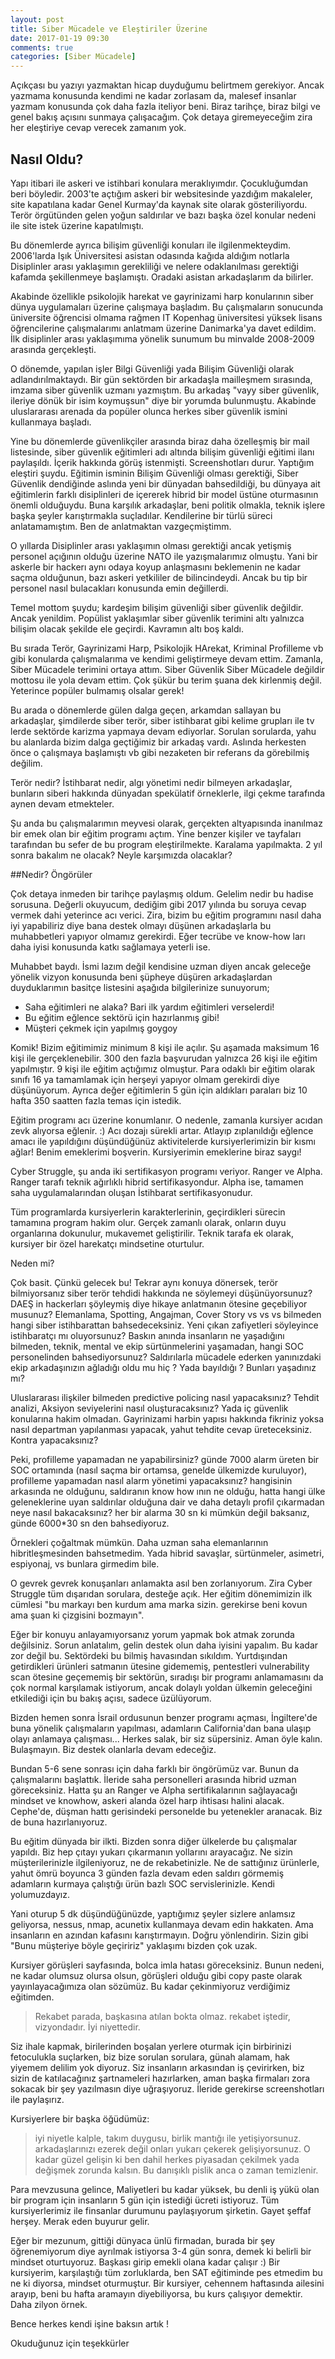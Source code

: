 ```yaml
---
layout: post
title: Siber Mücadele ve Eleştiriler Üzerine
date: 2017-01-19 09:30
comments: true
categories: [Siber Mücadele]
---
```


Açıkçası bu yazıyı yazmaktan hicap duyduğumu belirtmem gerekiyor. Ancak yazmama konusunda kendimi ne kadar zorlasam da, malesef insanlar yazmam konusunda çok daha fazla iteliyor beni. Biraz tarihçe, biraz bilgi ve genel bakış açısını sunmaya çalışacağım. Çok detaya giremeyeceğim zira her eleştiriye cevap verecek zamanım yok. <!--more-->

## Nasıl Oldu?

Yapı itibari ile askeri ve istihbari konulara meraklıyımdır. Çocukluğumdan beri böyledir. 2003'te açtığım askeri bir websitesinde yazdığım makaleler, site kapatılana kadar Genel Kurmay'da kaynak site olarak gösteriliyordu. Terör örgütünden gelen yoğun saldırılar ve bazı başka özel konular nedeni ile site istek üzerine kapatılmıştı. 

Bu dönemlerde ayrıca bilişim güvenliği konuları ile ilgilenmekteydim. 2006'larda Işık Üniversitesi asistan odasında kağıda aldığım notlarla Disiplinler arası yaklaşımın gerekliliği ve nelere odaklanılması gerektiği kafamda şekillenmeye başlamıştı. Oradaki asistan arkadaşlarım da bilirler. 

Akabinde özellikle psikolojik harekat ve gayrinizami harp konularının siber dünya uygulamaları üzerine çalışmaya başladım. Bu çalışmaların sonucunda üniversite öğrencisi olmama rağmen IT Kopenhag üniversitesi yüksek lisans öğrencilerine çalışmalarımı anlatmam üzerine Danimarka'ya davet edildim. İlk disiplinler arası yaklaşımıma yönelik sunumum bu minvalde 2008-2009 arasında gerçekleşti. 

O dönemde, yapılan işler Bilgi Güvenliği yada Bilişim Güvenliği olarak adlandırılmaktaydı. Bir gün sektörden bir arkadaşla mailleşmem sırasında, imzama siber güvenlik uzmanı yazmıştım. Bu arkadaş "vayy siber güvenlik, ileriye dönük bir isim koymuşsun" diye bir yorumda bulunmuştu. Akabinde uluslararası arenada da popüler olunca herkes siber güvenlik ismini kullanmaya başladı. 

Yine bu dönemlerde güvenlikçiler arasında biraz daha özelleşmiş bir mail listesinde, siber güvenlik eğitimleri adı altında bilişim güvenliği eğitimi ilanı paylaşıldı. İçerik hakkında görüş istenmişti. Screenshotları durur. Yaptığım eleştiri şuydu. Eğitimin isminin Bilişim Güvenliği olması gerektiği, Siber Güvenlik dendiğinde aslında yeni bir dünyadan bahsedildiği, bu dünyaya ait eğitimlerin farklı disiplinleri de içererek hibrid bir model üstüne oturmasının önemli olduğuydu. Buna karşılık arkadaşlar, beni politik olmakla, teknik işlere başka şeyler karıştırmakla suçladılar. Kendilerine bir türlü süreci anlatamamıştım. Ben de anlatmaktan vazgeçmiştimm. 

O yıllarda Disiplinler arası yaklaşımın olması gerektiği ancak yetişmiş personel açığının olduğu üzerine NATO ile yazışmalarımız olmuştu. Yani bir askerle bir hackerı aynı odaya koyup anlaşmasını beklemenin ne kadar saçma olduğunun, bazı askeri yetkililer de bilincindeydi. Ancak bu tip bir personel nasıl bulacakları konusunda emin değillerdi. 

Temel mottom şuydu; kardeşim bilişim güvenliği siber güvenlik değildir. Ancak yenildim. Popülist yaklaşımlar siber güvenlik terimini altı yalnızca bilişim olacak şekilde ele geçirdi. Kavramın altı boş kaldı. 

Bu sırada Terör, Gayrinizami Harp, Psikolojik HArekat, Kriminal Profilleme vb gibi konularda çalışmalarıma ve kendimi geliştirmeye devam ettim. Zamanla, Siber Mücadele terimini ortaya attım. Siber Güvenlik Siber Mücadele değildir mottosu ile yola devam ettim. Çok şükür bu terim şuana dek kirlenmiş değil. Yeterince popüler bulmamış olsalar gerek! 

Bu arada o dönemlerde gülen dalga geçen, arkamdan sallayan bu arkadaşlar, şimdilerde siber terör, siber istihbarat gibi kelime grupları ile tv lerde sektörde karizma yapmaya devam ediyorlar. Sorulan sorularda, yahu bu alanlarda bizim dalga geçtiğimiz bir arkadaş vardı. Aslında herkesten önce o çalışmaya başlamıştı vb gibi nezaketen bir referans da görebilmiş değilim. 

Terör nedir? İstihbarat nedir, algı yönetimi nedir bilmeyen arkadaşlar, bunların siberi hakkında dünyadan spekülatif örneklerle, ilgi çekme tarafında aynen devam etmekteler. 

Şu anda bu çalışmalarımın meyvesi olarak, gerçekten altyapısında inanılmaz bir emek olan bir eğitim programı açtım. Yine benzer kişiler ve tayfaları tarafından bu sefer de bu program eleştirilmekte. Karalama yapılmakta. 2 yıl sonra bakalım ne olacak? Neyle karşımızda olacaklar? 

##Nedir? Öngörüler

Çok detaya inmeden bir tarihçe paylaşmış oldum. Gelelim nedir bu hadise sorusuna. Değerli okuyucum, dediğim gibi 2017 yılında bu soruya cevap vermek dahi yeterince acı verici. Zira, bizim bu eğitim programını nasıl daha iyi yapabiliriz diye bana destek olmayı düşünen arkadaşlarla bu muhabbetleri yapıyor olmamız gerekirdi. Eğer tecrübe ve know-how ları daha iyisi konusunda katkı sağlamaya yeterli ise. 

Muhabbet baydı. İsmi lazım değil kendisine uzman diyen ancak geleceğe yönelik vizyon konusunda beni şüpheye düşüren arkadaşlardan duyduklarımın basitçe listesini aşağıda bilgilerinize sunuyorum; 

<ul>
  <li>Saha eğitimleri ne alaka? Bari ilk yardım eğitimleri verselerdi!</li>
  <li>Bu eğitim eğlence sektörü için hazırlanmış gibi!</li>
  <li>Müşteri çekmek için yapılmış goygoy</li>
</ul>

Komik! Bizim eğitimimiz minimum 8 kişi ile açılır. Şu aşamada maksimum 16 kişi ile gerçeklenebilir. 300 den fazla başvurudan yalnızca 26 kişi ile eğitim yapılmıştır. 9 kişi ile eğitim açtığımız olmuştur. Para odaklı bir eğitim olarak sınıfı 16 ya tamamlamak için herşeyi yapıyor olmam gerekirdi diye düşünüyorum. Ayrıca değer eğitimlerin 5 gün için aldıkları paraları biz 10 hafta 350 saatten fazla temas için istedik. 

Eğitim programı acı üzerine konumlanır. O nedenle, zamanla kursiyer acıdan zevk alıyorsa eğlenir. :) Acı dozajı sürekli artar. Atlayıp zıplanıldığı eğlence amacı ile yapıldığını düşündüğünüz aktivitelerde kursiyerlerimizin bir kısmı ağlar! Benim emeklerimi boşverin. Kursiyerimin emeklerine biraz saygı!

Cyber Struggle, şu anda iki sertifikasyon programı veriyor. Ranger ve Alpha. Ranger tarafı teknik ağırlıklı hibrid sertifikasyondur. Alpha ise, tamamen saha uygulamalarından oluşan İstihbarat sertifikasyonudur. 

Tüm programlarda kursiyerlerin karakterlerinin, geçirdikleri sürecin tamamına program hakim olur. Gerçek zamanlı olarak, onların duyu organlarına dokunulur, mukavemet geliştirilir. Teknik tarafa ek olarak, kursiyer bir özel harekatçı mindsetine oturtulur. 

Neden mi? 

Çok basit. Çünkü gelecek bu! Tekrar aynı konuya dönersek, terör bilmiyorsanız siber terör tehdidi hakkında ne söylemeyi düşünüyorsunuz? DAEŞ in hackerları şöyleymiş diye hikaye anlatmanın ötesine geçebiliyor musunuz? Elemanlama, Spotting, Angajman, Cover Story vs vs vs bilmeden hangi siber istihbarattan bahsedeceksiniz. Yeni çıkan zafiyetleri söyleyince istihbaratçı mı oluyorsunuz? Baskın anında insanların ne yaşadığını bilmeden, teknik, mental ve ekip sürtünmelerini yaşamadan, hangi SOC personelinden bahsediyorsunuz? Saldırılarla mücadele ederken yanınızdaki ekip arkadaşınızın ağladığı oldu mu hiç ? Yada bayıldığı ? Bunları yaşadınız mı? 

Uluslararası ilişkiler bilmeden predictive policing nasıl yapacaksınız? Tehdit analizi, Aksiyon seviyelerini nasıl oluşturacaksınız? Yada iç güvenlik konularına hakim olmadan. Gayrinizami harbin yapısı hakkında fikriniz yoksa nasıl departman yapılanması yapacak, yahut tehdite cevap üreteceksiniz. Kontra yapacaksınız? 

Peki, profilleme yapamadan ne yapabilirsiniz? günde 7000 alarm üreten bir SOC ortamında (nasıl saçma bir ortamsa, genelde ülkemizde kuruluyor), profilleme yapamadan nasıl alarm yönetimi yapacaksınız? hangisinin arkasında ne olduğunu, saldıranın know how ının ne olduğu, hatta hangi ülke geleneklerine uyan saldırılar olduğuna dair ve daha detaylı profil çıkarmadan neye nasıl bakacaksınız? her bir alarma 30 sn ki mümkün değil baksanız, günde 6000*30 sn den bahsediyoruz. 

Örnekleri çoğaltmak mümkün. Daha uzman saha elemanlarının hibritleşmesinden bahsetmedim. Yada hibrid savaşlar, sürtünmeler, asimetri, espiyonaj, vs bunlara girmedim bile. 

O gevrek gevrek konuşanları anlamakta asıl ben zorlanıyorum. Zira Cyber Struggle tüm dışarıdan sorulara, desteğe açık. Her eğitim dönemimizin ilk cümlesi "bu markayı ben kurdum ama marka sizin. gerekirse beni kovun ama şuan ki çizgisini bozmayın". 

Eğer bir konuyu anlayamıyorsanız yorum yapmak bok atmak zorunda değilsiniz. Sorun anlatalım, gelin destek olun daha iyisini yapalım. Bu kadar zor değil bu. Sektördeki bu bilmiş havasından sıkıldım. Yurtdışından getirdikleri ürünleri satmanın ütesine gidememiş, pentestleri vulnerability scan ötesine geçememiş bir sektörün, sıradışı bir programı anlamamasını da çok normal karşılamak istiyorum, ancak dolaylı yoldan ülkemin geleceğini etkilediği için bu bakış açısı, sadece üzülüyorum. 

Bizden hemen sonra İsrail ordusunun benzer programı açması, İngiltere'de buna yönelik çalışmaların yapılması, adamların California'dan bana ulaşıp olayı anlamaya çalışması... Herkes salak, bir siz süpersiniz. Aman öyle kalın. Bulaşmayın. Biz destek olanlarla devam edeceğiz. 


Bundan 5-6 sene sonrası için daha farklı bir öngörümüz var. Bunun da çalışmalarını başlattık. İleride saha personelleri arasında hibrid uzman göreceksiniz. Hatta şu an Ranger ve Alpha sertifikalarının sağlayacağı mindset ve knowhow, askeri alanda özel harp ihtisası halini alacak. Cephe'de, düşman hattı gerisindeki personelde bu yetenekler aranacak. Biz de buna hazırlanıyoruz. 

Bu eğitim dünyada bir ilkti. Bizden sonra diğer ülkelerde bu çalışmalar yapıldı. Biz hep çıtayı yukarı çıkarmanın yollarını arayacağız. Ne sizin müşterilerinizle ilgileniyoruz, ne de rekabetinizle. Ne de sattığınız ürünlerle, yahut ömrü boyunca 3 günden fazla devam eden saldırı görmemiş adamların kurmaya çalıştığı ürün bazlı SOC servislerinizle. Kendi yolumuzdayız. 

Yani oturup 5 dk düşündüğünüzde, yaptığımız şeyler sizlere anlamsız geliyorsa, nessus, nmap, acunetix kullanmaya devam edin hakkaten. Ama insanların en azından kafasını karıştırmayın. Doğru yönlendirin. Sizin gibi "Bunu müşteriye böyle geçiririz" yaklaşımı bizden çok uzak. 

Kursiyer görüşleri sayfasında, bolca imla hatası göreceksiniz. Bunun nedeni, ne kadar olumsuz olursa olsun, görüşleri olduğu gibi copy paste olarak yayınlayacağımıza olan sözümüz. Bu kadar çekinmiyoruz verdiğimiz eğitimden. 

<blockquote>
	Rekabet parada, başkasına atılan bokta olmaz. rekabet iştedir, vizyondadır. İyi niyettedir. 
</blockquote>

Siz ihale kapmak, birilerinden boşalan yerlere oturmak için birbirinizi fetoculukla suçlarken, biz bize sorulan sorulara, günah alamam, hak yiyemem delilim yok diyoruz. Siz insanların arkasından iş çevirirken, biz sizin de katılacağınız şartnameleri hazırlarken, aman başka firmaları zora sokacak bir şey yazılmasın diye uğraşıyoruz. İleride gerekirse screenshotları ile paylaşırız. 

Kursiyerlere bir başka öğüdümüz: 

<blockquote>
	iyi niyetle kalple, takım duygusu, birlik mantığı ile yetişiyorsunuz. arkadaşlarınızı ezerek değil onları yukarı çekerek gelişiyorsunuz. O kadar güzel gelişin ki ben dahil herkes piyasadan çekilmek yada değişmek zorunda kalsın. Bu danışıklı pislik anca o zaman temizlenir. 
</blockquote>

Para mevzusuna gelince, Maliyetleri bu kadar yüksek, bu denli iş yükü olan bir program için insanların 5 gün için istediği ücreti istiyoruz. Tüm kursiyerlerimiz ile finsanlar durumunu paylaşıyorum şirketin. Gayet şeffaf herşey. Merak eden buyurur gelir. 

Eğer bir mezunum, gittiği dünyaca ünlü firmadan, burada bir şey öğrenemiyorum diye ayrılmak istiyorsa 3-4 gün sonra, demek ki belirli bir mindset oturtuyoruz. Başkası girip emekli olana kadar çalışır :) Bir kursiyerim, karşılaştığı tüm zorluklarda, ben SAT eğitiminde pes etmedim bu ne ki diyorsa, mindset oturmuştur. Bir kursiyer, cehennem haftasında ailesini arayıp, beni bu hafta aramayın diyebiliyorsa, bu kurs çalışıyor demektir. Daha zilyon örnek. 

Bence herkes kendi işine baksın artık ! 

Okuduğunuz için teşekkürler 
